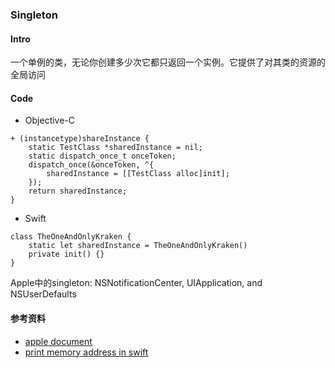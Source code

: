 ### Singleton

#### Intro
一个单例的类，无论你创建多少次它都只返回一个实例。它提供了对其类的资源的全局访问


#### Code
* Objective-C

```
+ (instancetype)shareInstance {
    static TestClass *sharedInstance = nil;
    static dispatch_once_t onceToken;
    dispatch_once(&onceToken, ^{
        sharedInstance = [[TestClass alloc]init];
    });
    return sharedInstance;
}

```

* Swift

```
class TheOneAndOnlyKraken {
    static let sharedInstance = TheOneAndOnlyKraken()
    private init() {}
}
```

Apple中的singleton: NSNotificationCenter, UIApplication, and NSUserDefaults

#### 参考资料
* [apple document](https://developer.apple.com/library/content/documentation/General/Conceptual/DevPedia-CocoaCore/Singleton.html)
* [print memory address in swift](http://stackoverflow.com/questions/24058906/printing-a-variable-memory-address-in-swift)

